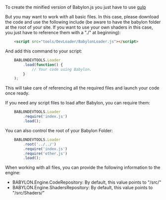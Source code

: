 To create the minified version of Babylon.js you just have to 
use [gulp](https://github.com/BabylonJS/Babylon.js/tree/master/Tools/Gulp)

But you may want to work with all basic files. In this case, please download the code and use the following include (be aware to have the babylon folder at the root of your site. If you want to use your own shaders in this case, you just have to reference them with a "./" at beginning):

```html
	<script src="tools/DevLoader/BabylonLoader.js"></script>
```

And add this command to your script:

```javascript
    BABLONDEVTOOLS.Loader
        .load(function() {
            // Your code using Babylon.
        }
    );
```

This will take care of referencing all the required files and launch your code once ready.

If you need any script files to load after Babylon, you can require them:

```javascript
    BABLONDEVTOOLS.Loader
        .require('index.js')
        .load();
```

You can also control the root of your Babylon Folder:

```javascript
    BABLONDEVTOOLS.Loader
        .root('../../')
        .require('index.js')        
        .require('other.js')
        .load();
```

When working with all files, you can provide the following information to the engine:

* BABYLON.Engine.CodeRepository: By default, this value points to "/src/"
* BABYLON.Engine.ShadersRepository: By default, this value points to "/src/Shaders/"
